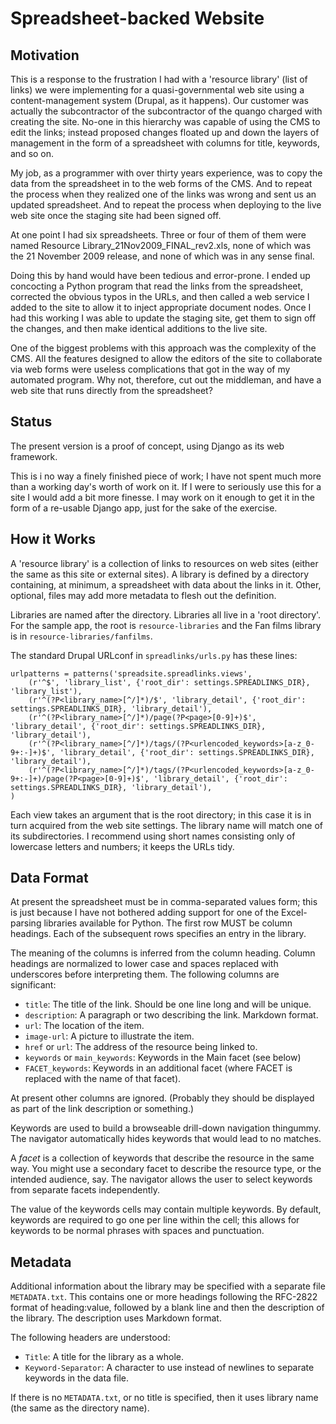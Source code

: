 Spreadsheet-backed Website
==========================

Motivation
----------

This is a response to the frustration I had with a 'resource library' (list of
links) we were implementing for a quasi-governmental web site using a
content-management system (Drupal, as it happens). Our customer was actually the
subcontractor of the subcontractor of the quango charged with creating the site.
No-one in this hierarchy was capable of using the CMS to edit the links; instead
proposed changes floated up and down the layers of management in the form of a
spreadsheet with columns for title, keywords, and so on.

My job, as a programmer with over thirty years experience, was to copy the data
from the spreadsheet in to the web forms of the CMS. And to repeat the process
when they realized one of the links was wrong and sent us an updated
spreadsheet. And to repeat the process when deploying to the live web site once
the staging site had been signed off. 

At one point I had six spreadsheets. Three or four of them of them were named
Resource Library_21Nov2009_FINAL_rev2.xls, none of which was the 21 November
2009 release, and none of which was in any sense final.

Doing this by hand would have been tedious
and error-prone. I ended up concocting a Python program that read the links from
the spreadsheet, corrected the obvious typos in the URLs, and then called a web
service I added to the site to allow it to inject appropriate document nodes.
Once I had this working I was able to update the staging site, get them to sign
off the changes, and then make identical additions to the live site.

One of the biggest problems with this approach was the complexity of the CMS.
All the features designed to allow the editors of the site to collaborate via
web forms were useless complications that got in the way of my automated
program. Why not, therefore, cut out the middleman, and have a web site that
runs directly from the spreadsheet?

Status
------

The present version is a proof of concept, using Django as its web framework. 

This is i no way a finely finished piece of work; I have not spent much more
than a working day's worth of work on it. If I were to seriously use this for a
site I would add a bit more finesse. I may work on it enough to get it in the
form of a re-usable Django app, just for the sake of the exercise.

How it Works
------------

A 'resource library' is a collection of links to resources on web sites (either
the same as this site or external sites). A library is defined by a directory
containing, at minimum, a spreadsheet with data about the links in it. Other,
optional, files may add more metadata to flesh out the definition.

Libraries are named after the directory. Libraries all live in a 'root
directory'. For the sample app, the root is `resource-libraries` and the Fan
films library is in `resource-libraries/fanfilms`.

The standard Drupal URLconf in `spreadlinks/urls.py` has these lines:
    
    urlpatterns = patterns('spreadsite.spreadlinks.views',
        (r'^$', 'library_list', {'root_dir': settings.SPREADLINKS_DIR}, 'library_list'),
        (r'^(?P<library_name>[^/]*)/$', 'library_detail', {'root_dir': settings.SPREADLINKS_DIR}, 'library_detail'),
        (r'^(?P<library_name>[^/]*)/page(?P<page>[0-9]+)$', 'library_detail', {'root_dir': settings.SPREADLINKS_DIR}, 'library_detail'),
        (r'^(?P<library_name>[^/]*)/tags/(?P<urlencoded_keywords>[a-z_0-9+:-]+)$', 'library_detail', {'root_dir': settings.SPREADLINKS_DIR}, 'library_detail'),
        (r'^(?P<library_name>[^/]*)/tags/(?P<urlencoded_keywords>[a-z_0-9+:-]+)/page(?P<page>[0-9]+)$', 'library_detail', {'root_dir': settings.SPREADLINKS_DIR}, 'library_detail'),
    )

Each view takes an argument that is the root directory; in this case it is in
turn acquired from the web site settings. The library name will match one of its
subdirectories. I recommend using short names consisting only of lowercase
letters and numbers; it keeps the URLs tidy.

Data Format
-----------

At present the spreadsheet must be in comma-separated values form; this is just
because I have not bothered adding support for one of the Excel-parsing libraries
available for Python. The first row MUST be column headings. Each of the
subsequent rows specifies an entry in the library.

The meaning of the columns is inferred from the column heading. Column headings
are normalized to lower case and spaces replaced with underscores before
interpreting them. The following columns are significant:

- `title`: The title of the link. Should be one line long and will be unique.
- `description`: A paragraph or two describing the link. Markdown format.
- `url`: The location of the item.
- `image-url`: A picture to illustrate the item.
- `href` or `url`: The address of the resource being linked to.
- `keywords` or `main_keywords`: Keywords in the Main facet (see below)
- `FACET_keywords`: Keywords in an additional facet (where FACET is 
  replaced with the name of that facet).

At present other columns are ignored. (Probably they should be displayed as part
of the link description or something.)

Keywords are used to build a browseable drill-down navigation thingummy. 
The navigator automatically hides keywords that would lead to no matches.

A _facet_ is a collection of keywords that describe the resource in the same
way. You might use a secondary facet to
describe the resource type, or the intended audience, say. The navigator allows
the user to select keywords from separate facets independently.

The value of the keywords cells may contain multiple keywords. By default,
keywords are required to go one per line within the cell; this allows for
keywords to be normal phrases with spaces and punctuation.

Metadata
--------

Additional information about the library may be specified with a separate file
`METADATA.txt`. This contains one or more headings following the RFC-2822 format
of heading:value, followed by a blank line and then the description of the
library. The description uses Markdown format.

The following headers are understood:

- `Title`: A title for the library as a whole.
- `Keyword-Separator`: A character to use instead of newlines to separate
keywords in the data file.

If there is no `METADATA.txt`, or no title is specified, then it uses library name
(the same as the directory name). 


    




